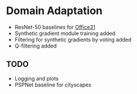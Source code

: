 # Domain Adaptation

- ResNet-50 baselines for [Office31](https://people.eecs.berkeley.edu/~jhoffman/domainadapt/)
- Synthetic gradient module training added
- Filtering for synthetic gradients by voting added
- Q-filtering added

## TODO

- Logging and plots
- PSPNet baseline for cityscapes
